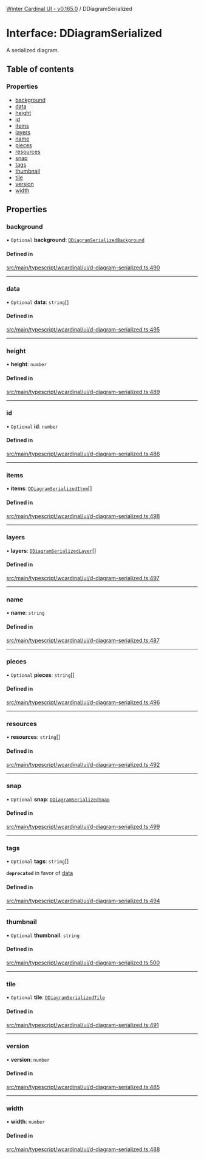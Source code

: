 [Winter Cardinal UI - v0.165.0](../index.md) / DDiagramSerialized

# Interface: DDiagramSerialized

A serialized diagram.

## Table of contents

### Properties

- [background](DDiagramSerialized.md#background)
- [data](DDiagramSerialized.md#data)
- [height](DDiagramSerialized.md#height)
- [id](DDiagramSerialized.md#id)
- [items](DDiagramSerialized.md#items)
- [layers](DDiagramSerialized.md#layers)
- [name](DDiagramSerialized.md#name)
- [pieces](DDiagramSerialized.md#pieces)
- [resources](DDiagramSerialized.md#resources)
- [snap](DDiagramSerialized.md#snap)
- [tags](DDiagramSerialized.md#tags)
- [thumbnail](DDiagramSerialized.md#thumbnail)
- [tile](DDiagramSerialized.md#tile)
- [version](DDiagramSerialized.md#version)
- [width](DDiagramSerialized.md#width)

## Properties

### background

• `Optional` **background**: [`DDiagramSerializedBackground`](DDiagramSerializedBackground.md)

#### Defined in

[src/main/typescript/wcardinal/ui/d-diagram-serialized.ts:490](https://github.com/winter-cardinal/winter-cardinal-ui/blob/v0.165.0/src/main/typescript/wcardinal/ui/d-diagram-serialized.ts#L490)

___

### data

• `Optional` **data**: `string`[]

#### Defined in

[src/main/typescript/wcardinal/ui/d-diagram-serialized.ts:495](https://github.com/winter-cardinal/winter-cardinal-ui/blob/v0.165.0/src/main/typescript/wcardinal/ui/d-diagram-serialized.ts#L495)

___

### height

• **height**: `number`

#### Defined in

[src/main/typescript/wcardinal/ui/d-diagram-serialized.ts:489](https://github.com/winter-cardinal/winter-cardinal-ui/blob/v0.165.0/src/main/typescript/wcardinal/ui/d-diagram-serialized.ts#L489)

___

### id

• `Optional` **id**: `number`

#### Defined in

[src/main/typescript/wcardinal/ui/d-diagram-serialized.ts:486](https://github.com/winter-cardinal/winter-cardinal-ui/blob/v0.165.0/src/main/typescript/wcardinal/ui/d-diagram-serialized.ts#L486)

___

### items

• **items**: [`DDiagramSerializedItem`](DDiagramSerializedItem.md)[]

#### Defined in

[src/main/typescript/wcardinal/ui/d-diagram-serialized.ts:498](https://github.com/winter-cardinal/winter-cardinal-ui/blob/v0.165.0/src/main/typescript/wcardinal/ui/d-diagram-serialized.ts#L498)

___

### layers

• **layers**: [`DDiagramSerializedLayer`](DDiagramSerializedLayer.md)[]

#### Defined in

[src/main/typescript/wcardinal/ui/d-diagram-serialized.ts:497](https://github.com/winter-cardinal/winter-cardinal-ui/blob/v0.165.0/src/main/typescript/wcardinal/ui/d-diagram-serialized.ts#L497)

___

### name

• **name**: `string`

#### Defined in

[src/main/typescript/wcardinal/ui/d-diagram-serialized.ts:487](https://github.com/winter-cardinal/winter-cardinal-ui/blob/v0.165.0/src/main/typescript/wcardinal/ui/d-diagram-serialized.ts#L487)

___

### pieces

• `Optional` **pieces**: `string`[]

#### Defined in

[src/main/typescript/wcardinal/ui/d-diagram-serialized.ts:496](https://github.com/winter-cardinal/winter-cardinal-ui/blob/v0.165.0/src/main/typescript/wcardinal/ui/d-diagram-serialized.ts#L496)

___

### resources

• **resources**: `string`[]

#### Defined in

[src/main/typescript/wcardinal/ui/d-diagram-serialized.ts:492](https://github.com/winter-cardinal/winter-cardinal-ui/blob/v0.165.0/src/main/typescript/wcardinal/ui/d-diagram-serialized.ts#L492)

___

### snap

• `Optional` **snap**: [`DDiagramSerializedSnap`](DDiagramSerializedSnap.md)

#### Defined in

[src/main/typescript/wcardinal/ui/d-diagram-serialized.ts:499](https://github.com/winter-cardinal/winter-cardinal-ui/blob/v0.165.0/src/main/typescript/wcardinal/ui/d-diagram-serialized.ts#L499)

___

### tags

• `Optional` **tags**: `string`[]

**`deprecated`** in favor of [data](DDiagramSerialized.md#data)

#### Defined in

[src/main/typescript/wcardinal/ui/d-diagram-serialized.ts:494](https://github.com/winter-cardinal/winter-cardinal-ui/blob/v0.165.0/src/main/typescript/wcardinal/ui/d-diagram-serialized.ts#L494)

___

### thumbnail

• `Optional` **thumbnail**: `string`

#### Defined in

[src/main/typescript/wcardinal/ui/d-diagram-serialized.ts:500](https://github.com/winter-cardinal/winter-cardinal-ui/blob/v0.165.0/src/main/typescript/wcardinal/ui/d-diagram-serialized.ts#L500)

___

### tile

• `Optional` **tile**: [`DDiagramSerializedTile`](DDiagramSerializedTile.md)

#### Defined in

[src/main/typescript/wcardinal/ui/d-diagram-serialized.ts:491](https://github.com/winter-cardinal/winter-cardinal-ui/blob/v0.165.0/src/main/typescript/wcardinal/ui/d-diagram-serialized.ts#L491)

___

### version

• **version**: `number`

#### Defined in

[src/main/typescript/wcardinal/ui/d-diagram-serialized.ts:485](https://github.com/winter-cardinal/winter-cardinal-ui/blob/v0.165.0/src/main/typescript/wcardinal/ui/d-diagram-serialized.ts#L485)

___

### width

• **width**: `number`

#### Defined in

[src/main/typescript/wcardinal/ui/d-diagram-serialized.ts:488](https://github.com/winter-cardinal/winter-cardinal-ui/blob/v0.165.0/src/main/typescript/wcardinal/ui/d-diagram-serialized.ts#L488)

